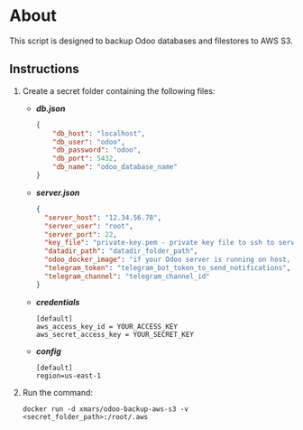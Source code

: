 # About
This script is designed to backup Odoo databases and filestores to AWS S3.

## Instructions
1. Create a secret folder containing the following files:

   - **_db.json_**
     ```json
     {
         "db_host": "localhost",
         "db_user": "odoo",
         "db_password": "odoo",
         "db_port": 5432,
         "db_name": "odoo_database_name"
     }
     ```

   - **_server.json_**
     ```json
     {
       "server_host": "12.34.56.78",
       "server_user": "root",
       "server_port": 22,
       "key_file": "private-key.pem - private key file to ssh to server - add the key file with the same name to the secret folder",
       "datadir_path": "datadir_folder_path",
       "odoo_docker_image": "if your Odoo server is running on host, ignore this parameter",
       "telegram_token": "telegram_bot_token_to_send_notifications",
       "telegram_channel": "telegram_channel_id"
     }
     ```

   - **_credentials_**
     ```
     [default]
     aws_access_key_id = YOUR_ACCESS_KEY
     aws_secret_access_key = YOUR_SECRET_KEY
     ```

   - **_config_**
     ```
     [default]
     region=us-east-1
     ```

2. Run the command:
   ```shell
   docker run -d xmars/odoo-backup-aws-s3 -v <secret_folder_path>:/root/.aws
